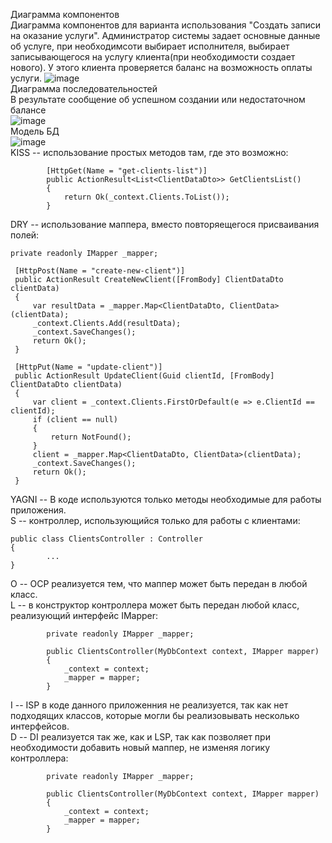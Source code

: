 Диаграмма компонентов  
Диаграмма компонентов для варианта использования "Создать записи на оказание услуги". Администратор системы задает основные данные об услуге, при необходимсоти выбирает исполнителя, выбирает записывающегося на услугу клиента(при необходимости создает нового). У этого клиента проверяется баланс на возможность оплаты услуги.
![image](https://github.com/michigantsev/Architecture/assets/63182310/e5a7dfdc-151f-4d8e-890a-beaed1c94836)  
Диаграмма последовательностей  
В результате сообщение об успешном создании или недостаточном балансе  
![image](https://github.com/michigantsev/Architecture/assets/63182310/2b0c3acd-4145-4b24-8402-5e4715764480)  
Модель БД  
![image](https://github.com/michigantsev/Architecture/assets/63182310/21c58351-3fef-4c97-9d22-15087f1996c9)  
KISS -- использование простых методов там, где это возможно:  
```
        [HttpGet(Name = "get-clients-list")]
        public ActionResult<List<ClientDataDto>> GetClientsList()
        {
            return Ok(_context.Clients.ToList());
        }
```  
DRY -- использование маппера, вместо повторяещегося присваивания полей:  
```
private readonly IMapper _mapper;

 [HttpPost(Name = "create-new-client")]
 public ActionResult CreateNewClient([FromBody] ClientDataDto clientData)
 {
     var resultData = _mapper.Map<ClientDataDto, ClientData>(clientData);
     _context.Clients.Add(resultData);
     _context.SaveChanges();
     return Ok();
 }

 [HttpPut(Name = "update-client")]
 public ActionResult UpdateClient(Guid clientId, [FromBody] ClientDataDto clientData)
 {
     var client = _context.Clients.FirstOrDefault(e => e.ClientId == clientId);
     if (client == null)
     {
         return NotFound();
     }
     client = _mapper.Map<ClientDataDto, ClientData>(clientData);   
     _context.SaveChanges();
     return Ok();
 }
```  
YAGNI -- В коде используются только методы необходимые для работы приложения.  
S -- контроллер, использующийся только для работы с клиентами:  
```
public class ClientsController : Controller
{
        ...
}
```
O -- OCP реализуется тем, что маппер может быть передан в любой класс.  
L -- в конструктор контроллера может быть передан любой класс, реализующий интерфейс IMapper:  
```
        private readonly IMapper _mapper;

        public ClientsController(MyDbContext context, IMapper mapper)
        {
            _context = context;
            _mapper = mapper;
        }
```
I -- ISP в коде данного приложенния не реализуется, так как нет подходящих классов, которые могли бы реализовывать несколько интерфейсов.  
D -- DI реализуется так же, как и LSP, так как позволяет при необходимости добавить новый маппер, не изменяя логику контроллера:  
```
        private readonly IMapper _mapper;

        public ClientsController(MyDbContext context, IMapper mapper)
        {
            _context = context;
            _mapper = mapper;
        }
```
